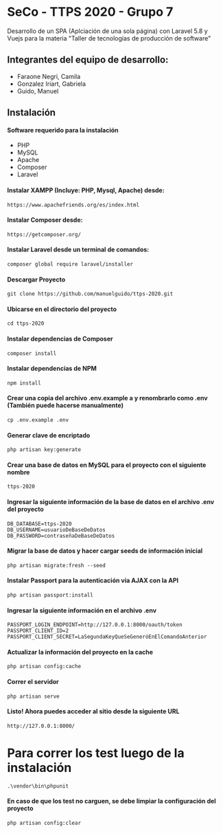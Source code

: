 # SeCo - TTPS 2020 - Grupo 7
Desarrollo de un SPA (Aplciación de una sola página) con Laravel 5.8 y Vuejs para la materia "Taller de tecnologías de producción de software"

## Integrantes del equipo de desarrollo:
* Faraone Negri, Camila
* Gonzalez Iriart, Gabriela
* Guido, Manuel

## Instalación

#### Software requerido para la instalación
* PHP
* MySQL
* Apache
* Composer
* Laravel

#### Instalar XAMPP (Incluye: PHP, Mysql, Apache) desde:
```
https://www.apachefriends.org/es/index.html
```

#### Instalar Composer desde:
```
https://getcomposer.org/
```

#### Instalar Laravel desde un terminal de comandos:
```
composer global require laravel/installer
```

#### Descargar Proyecto
```
git clone https://github.com/manuelguido/ttps-2020.git
```

#### Ubicarse en el directorio del proyecto
```
cd ttps-2020
```

#### Instalar dependencias de Composer
```
composer install
```

#### Instalar dependencias de NPM
```
npm install
```

#### Crear una copia del archivo .env.example a y renombrarlo como .env (También puede hacerse manualmente)
```
cp .env.example .env
```

#### Generar clave de encriptado
```
php artisan key:generate
```

#### Crear una base de datos en MySQL para el proyecto con el siguiente nombre
```
ttps-2020
```

#### Ingresar la siguiente información de la base de datos en el archivo .env del proyecto
```
DB_DATABASE=ttps-2020
DB_USERNAME=usuarioDeBaseDeDatos
DB_PASSWORD=contraseñaDeBaseDeDatos
```

#### Migrar la base de datos y hacer cargar seeds de información inicial
```
php artisan migrate:fresh --seed
```

#### Instalar Passport para la autenticación via AJAX con la API
```
php artisan passport:install
```

#### Ingresar la siguiente información en el archivo .env
```
PASSPORT_LOGIN_ENDPOINT=http://127.0.0.1:8000/oauth/token
PASSPORT_CLIENT_ID=2
PASSPORT_CLIENT_SECRET=LaSegundaKeyQueSeGeneróEnElComandoAnterior
```

#### Actualizar la información del proyecto en la cache
```
php artisan config:cache
```

#### Correr el servidor
```
php artisan serve
```

#### Listo! Ahora puedes acceder al sitio desde la siguiente URL
```
http://127.0.0.1:8000/
```


# Para correr los test luego de la instalación
```
.\vendor\bin\phpunit
```

#### En caso de que los test no carguen, se debe limpiar la configuración del proyecto
```
php artisan config:clear
```

